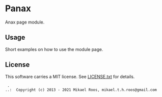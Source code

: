 Panax
==================================


Anax page module.



Usage
------------------

Short examples on how to use the module page.



License
------------------

This software carries a MIT license. See [LICENSE.txt](LICENSE.txt) for details.



```
 .  
..:  Copyright (c) 2013 - 2021 Mikael Roos, mikael.t.h.roos@gmail.com
```
